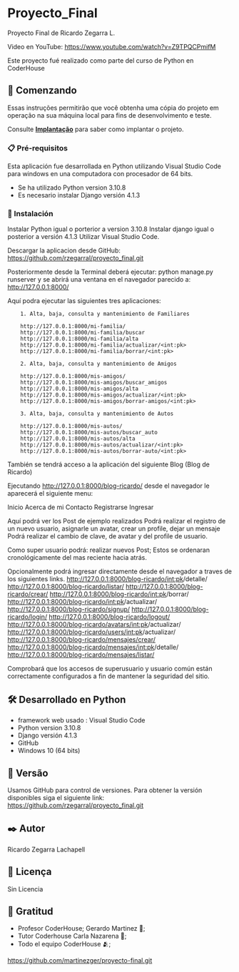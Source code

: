 # Proyecto_Final
Proyecto Final de Ricardo Zegarra L.

Video en YouTube: https://www.youtube.com/watch?v=Z9TPQCPmifM

Este proyecto fué realizado como parte del curso de Python en CoderHouse

## 🚀 Comenzando

Essas instruções permitirão que você obtenha uma cópia do projeto em operação na sua máquina local para fins de desenvolvimento e teste.

Consulte **[Implantação](#-implanta%C3%A7%C3%A3o)** para saber como implantar o projeto.

### 📋 Pré-requisitos

Esta aplicación fue desarrollada en Python utilizando Visual Studio Code para windows en una computadora con procesador de 64 bits.

- Se ha utilizado Python version 3.10.8
- Es necesario instalar Django versión 4.1.3

### 🔧 Instalación
Instalar Python igual o porterior a version 3.10.8
Instalar django igual o posterior a versión 4.1.3
Utilizar Visual Studio Code.

Descargar la aplicacion desde GitHub: https://github.com/rzegarral/proyecto_final.git

Posteriormente desde la Terminal deberá ejecutar: python manage.py runserver y se abrirá una ventana en el navegador parecido a: http://127.0.0.1:8000/

Aquí podra ejecutar las siguientes tres aplicaciones:

        1. Alta, baja, consulta y mantenimiento de Familiares

        http://127.0.0.1:8000/mi-familia/
        http://127.0.0.1:8000/mi-familia/buscar
        http://127.0.0.1:8000/mi-familia/alta
        http://127.0.0.1:8000/mi-familia/actualizar/<int:pk>
        http://127.0.0.1:8000/mi-familia/borrar/<int:pk>

        2. Alta, baja, consulta y mantenimiento de Amigos

        http://127.0.0.1:8000/mis-amigos/
        http://127.0.0.1:8000/mis-amigos/buscar_amigos
        http://127.0.0.1:8000/mis-amigos/alta
        http://127.0.0.1:8000/mis-amigos/actualizar/<int:pk>
        http://127.0.0.1:8000/mis-amigos/borrar-amigos/<int:pk>

        3. Alta, baja, consulta y mantenimiento de Autos

        http://127.0.0.1:8000/mis-autos/
        http://127.0.0.1:8000/mis-autos/buscar_auto
        http://127.0.0.1:8000/mis-autos/alta
        http://127.0.0.1:8000/mis-autos/actualizar/<int:pk>
        http://127.0.0.1:8000/mis-autos/borrar-auto/<int:pk>

También se tendrá acceso a la aplicación del siguiente Blog (Blog de Ricardo)

Ejecutando http://127.0.0.1:8000/blog-ricardo/ desde el navegador le aparecerá el siguiente menu:  

Inicio
Acerca de mi
Contacto
Registrarse
Ingresar

Aquí podrá ver los Post de ejemplo realizados
Podrá realizar el registro de un nuevo usuario, asignarle un avatar, crear un profile, dejar un mensaje
Podrá realizar el cambio de clave, de avatar y del profile de usuario.

Como super usuario podrá:
realizar nuevos Post; Estos se ordenaran cronológicamente del mas reciente hacia atrás.

Opcionalmente podrá ingresar directamente desde el navegador a traves de los siguientes links.
        http://127.0.0.1:8000/blog-ricardo/<int:pk>/detalle/ 
        http://127.0.0.1:8000/blog-ricardo/listar/ 
        http://127.0.0.1:8000/blog-ricardo/crear/ 
        http://127.0.0.1:8000/blog-ricardo/<int:pk>/borrar/ 
        http://127.0.0.1:8000/blog-ricardo/<int:pk>/actualizar/ 
        http://127.0.0.1:8000/blog-ricardo/signup/ 
        http://127.0.0.1:8000/blog-ricardo/login/ 
        http://127.0.0.1:8000/blog-ricardo/logout/ 
        http://127.0.0.1:8000/blog-ricardo/avatars/<int:pk>/actualizar/
        http://127.0.0.1:8000/blog-ricardo/users/<int:pk>/actualizar/
        http://127.0.0.1:8000/blog-ricardo/mensajes/crear/
        http://127.0.0.1:8000/blog-ricardo/mensajes/<int:pk>/detalle/
        http://127.0.0.1:8000/blog-ricardo/mensajes/listar/

Comprobará que los accesos de superusuario y usuario común están correctamente configurados a fin de mantener la seguridad del sitio.


## 🛠️ Desarrollado en Python

* framework web usado : Visual Studio Code
* Python version 3.10.8
* Django versión 4.1.3
* GitHub
* Windows 10 (64 bits)

## 📌 Versão

Usamos GitHub para control de versiones.   Para obtener la versión disponibles siga el siguiente link: https://github.com/rzegarral/proyecto_final.git

## ✒️ Autor

Ricardo Zegarra Lachapell

## 📄 Licença

Sin Licencia

## 🎁 Gratitud

* Profesor CoderHouse; Gerardo Martinez 📢;
* Tutor Coderhouse Carla Nazarena 🍺;
* Todo el equipo CoderHouse 🫂;

https://github.com/martinezger/proyecto-final.git
